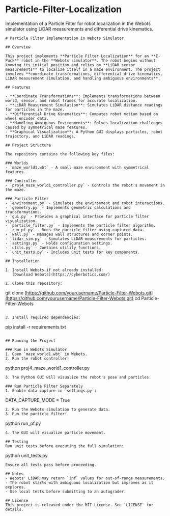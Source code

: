 # Particle-Filter-Localization

Implementation of a Particle Filter for robot localization in the Webots simulator using LiDAR measurements and differential drive kinematics.

```
# Particle Filter Implementation in Webots Simulator

## Overview

This project implements **Particle Filter Localization** for an **E-Puck** robot in the **Webots simulator**. The robot begins without knowing its initial position and relies on **LiDAR sensor measurements** to localize itself in a maze environment. The project involves **coordinate transformations, differential drive kinematics, LiDAR measurement simulation, and handling ambiguous environments**.

## Features

- **Coordinate Transformations**: Implements transformations between world, sensor, and robot frames for accurate localization.
- **LiDAR Measurement Simulation**: Simulates LiDAR distance readings for particles in the maze.
- **Differential Drive Kinematics**: Computes robot motion based on wheel encoder data.
- **Handling Ambiguous Environments**: Solves localization challenges caused by symmetrical maze features.
- **Graphical Visualization**: A Python GUI displays particles, robot trajectory, and LiDAR readings.

## Project Structure

The repository contains the following key files:

### Worlds
- `maze_world1.wbt` - A small maze environment with symmetrical features.

### Controller
- `proj4_maze_world1_controller.py` - Controls the robot's movement in the maze.

### Particle Filter
- `environment.py` - Simulates the environment and robot interactions.
- `geometry.py` - Implements geometric calculations and transformations.
- `gui.py` - Provides a graphical interface for particle filter visualization.
- `particle_filter.py` - Implements the particle filter algorithm.
- `run_pf.py` - Runs the particle filter using captured data.
- `wall.py` - Manages wall structures and corner points.
- `lidar_sim.py` - Simulates LiDAR measurements for particles.
- `settings.py` - Holds configuration settings.
- `utils.py` - Contains utility functions.
- `unit_tests.py` - Includes unit tests for key components.

## Installation

1. Install Webots if not already installed:  
   [Download Webots](https://cyberbotics.com/)
   
2. Clone this repository:
```

git clone [https://github.com/yourusername/Particle-Filter-Webots.git](https://github.com/yourusername/Particle-Filter-Webots.git)
cd Particle-Filter-Webots

```

3. Install required dependencies:
```

pip install -r requirements.txt

```

## Running the Project

### Run in Webots Simulator
1. Open `maze_world1.wbt` in Webots.
2. Run the robot controller:
```

python proj4_maze_world1_controller.py

```
3. The Python GUI will visualize the robot's pose and particles.

### Run Particle Filter Separately
1. Enable data capture in `settings.py`:
```

DATA_CAPTURE_MODE = True

```
2. Run the Webots simulation to generate data.
3. Run the particle filter:
```

python run_pf.py

```
4. The GUI will visualize particle movement.

## Testing
Run unit tests before executing the full simulation:
```

python unit_tests.py

```
Ensure all tests pass before proceeding.

## Notes
- Webots' LiDAR may return `inf` values for out-of-range measurements.
- The robot starts with ambiguous localization but improves as it explores.
- Use local tests before submitting to an autograder.

## License
This project is released under the MIT License. See `LICENSE` for details.
```
